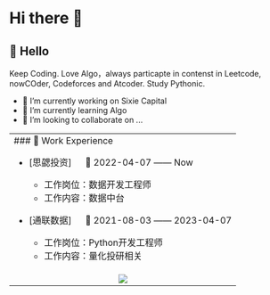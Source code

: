 # Hi there 👋


##  🙋 Hello
Keep Coding.
Love Algo，always particapte in contenst in Leetcode, nowCOder, Codeforces and Atcoder.
Study Pythonic.
- 🔭 I’m currently working on Sixie Capital
- 🌱 I’m currently learning Algo
- 👯 I’m looking to collaborate on ...


<table>
<tr><td>
### 🏢 Work Experience

- [思勰投资] &emsp; 📌 2022-04-07 —— Now
  
  - 工作岗位：数据开发工程师
  - 工作内容：数据中台

- [通联数据] &emsp; 📌 2021-08-03 —— 2023-04-07
  
  - 工作岗位：Python开发工程师
  - 工作内容：量化投研相关

</td></tr>
<tr><td>


<div align="center"> <img src="https://stats.justsong.cn/api/csdn?id=qq_43592287"> </div>



<!--
**wyf162/wyf162** is a ✨ _special_ ✨ repository because its `README.md` (this file) appears on your GitHub profile.

Here are some ideas to get you started:

- 🔭 I’m currently working on ...
- 🌱 I’m currently learning ...
- 👯 I’m looking to collaborate on ...
- 🤔 I’m looking for help with ...
- 💬 Ask me about ...
- 📫 How to reach me: ...
- 😄 Pronouns: ...
- ⚡ Fun fact: ...
-->
